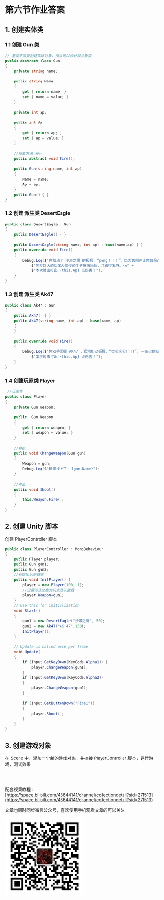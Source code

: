 #  第六节作业答案

## 1. 创建实体类

### 1.1 创建 Gun 类

``` C#
// 基类不需要创建实体对象，所以可以设计成抽象类
public abstract class Gun
{
    private string name;

    public string Name
    {
        get { return name; }
        set { name = value; }
    }

    private int ap;

    public int Ap
    {
        get { return ap; }
        set { ap = value; }
    }

    //抽象方法 开火
    public abstract void Fire();

    public Gun(string name, int ap)
    {
        Name = name;
        Ap = ap;
    }
    public Gun() { }
}
```

### 1.2 创建 派生类 DesertEagle

``` C#
public class DesertEagle : Gun
{
    public DesertEagle() { }

    public DesertEagle(string name, int ap) : base(name,ap) { }
    public override void Fire()
    {
        Debug.Log($"你扣动了 沙漠之鹰 的扳机，“pong！！！”，巨大轰鸣声让你耳朵产生了嗡鸣，" +
            $"同时巨大的后坐力使你的手臂搞搞抬起，并震得发麻。\n" +
            $"本次射击打出 {this.Ap} 点伤害！");
    }
}
```

### 1.3 创建 派生类 Ak47

``` C#
public class Ak47 : Gun
{
    public Ak47() { }
    public Ak47(string name, int ap) : base(name, ap)
    {
    }

    public override void Fire()
    {
        Debug.Log($"你双手紧握 AK47 ，猛地扣动扳机，“突突突突!!!!”, 一条火蛇从枪口喷薄而出....\n" +
            $"本次射击打出 {this.Ap} 点伤害！");
    }
}
```

### 1.4 创建玩家类 Player

``` C#
 //玩家类
public class Player
{
    private Gun weapon;

    public  Gun Weapon
    {
        get { return weapon; }
        set { weapon = value; }
    }

    //换枪
    public void ChangeWeapon(Gun gun)
    { 
        Weapon = gun;
        Debug.Log($"玩家换上了: {gun.Name}");
    }

    //攻击
    public void Shoot()
    {
        this.Weapon.Fire();
    }
}
```

## 2. 创建 Unity 脚本

创建 PlayerController 脚本

``` C#
public class PlayerController : MonoBehaviour
{
    public Player player;
    public Gun gun1;
    public Gun gun2;
    //初始化玩家数据
    public void InitPlayer() {
        player = new Player(100, 1);
        //设置沙漠之鹰为玩家默认武器
        player.Weapon=gun1;
    }
    // Use this for initialization
    void Start()
    {
        gun1 = new DesertEagle("沙漠之鹰", 50);
        gun2 = new Ak47("AK 47",150);
        InitPlayer();
    }

    // Update is called once per frame
    void Update()
    {
        if (Input.GetKeyDown(KeyCode.Alpha1)) {
            player.ChangeWeapon(gun1);
        }
        if (Input.GetKeyDown(KeyCode.Alpha2))
        {
            player.ChangeWeapon(gun2);
        }

        if (Input.GetButtonDown("Fire1"))
        {
            player.Shoot();
        }
    }
}
```

## 3. 创建游戏对象

在 Scene 中，添加一个新的游戏对象，并挂接 PlayerController 脚本，运行游戏，测试效果

</br>
</hr>
</br>

配套视频教程：
[https://space.bilibili.com/43644141/channel/collectiondetail?sid=271513](https://space.bilibili.com/43644141/channel/collectiondetail?sid=271513)

文章也同时同步微信公众号，喜欢使用手机观看文章的可以关注

![](../../../imgs/微信公众号二维码.jpg)
